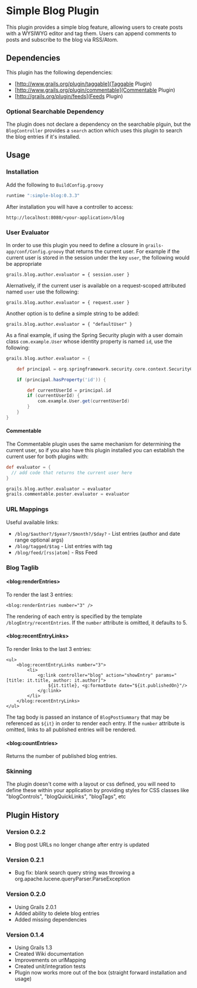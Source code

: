 # Simple Blog Plugin

This plugin provides a simple blog feature, allowing users to create posts
with a WYSIWYG editor and tag them. Users can append comments to posts and subscribe to the blog via RSS/Atom.

## Dependencies

This plugin has the following dependencies:

* [http://www.grails.org/plugin/taggable](Taggable Plugin)
* [http://www.grails.org/plugin/commentable](Commentable Plugin)
* [http://grails.org/plugin/feeds](Feeds Plugin)

### Optional Searchable Dependency

The plugin does not declare a dependency on the searchable plguin, but the `BlogController` provides a `search` action which uses this plugin to search the blog entries if it's installed.

## Usage

### Installation

Add the following to `BuildConfig.groovy`

````groovy
runtime ":simple-blog:0.3.3"
````

After installation you will have a controller to access:

    http://localhost:8080/<your-application>/blog

### User Evaluator

In order to use this plugin you need to define a closure in `grails-app/conf/Config.groovy` that returns the current user. For example if the current user is stored in the session under the key `user`, the following would be appropriate

    grails.blog.author.evaluator = { session.user }

Alernatively, if the current user is available on a request-scoped attributed named `user` use the following:

    grails.blog.author.evaluator = { request.user }

Another option is to define a simple string to be added:

    grails.blog.author.evaluator = { "defaultUser" }

As a final example, if using the Spring Security plugin with a user domain class `com.example.User` whose identity property is named `id`, use the following:

````groovy
grails.blog.author.evaluator = {

    def principal = org.springframework.security.core.context.SecurityContextHolder.context.authentication.principal

    if (principal.hasProperty('id')) {

        def currentUserId = principal.id
        if (currentUserId) {
            com.example.User.get(currentUserId)
        }
    }
}
````

#### Commentable

The Commentable plugin uses the same mechanism for determining the current user, so if you also have this plugin installed you can establish the current user for both plugins with:

````groovy
def evaluator = {
  // add code that returns the current user here
}

grails.blog.author.evaluator = evaluator
grails.commentable.poster.evaluator = evaluator
````


### URL Mappings

Useful available links:

* `/blog/$author?/$year?/$month?/$day?` - List entries (author and date range optional args)
* `/blog/tagged/$tag` - List entries with tag
* `/blog/feed/[rss|atom]` - Rss Feed

### Blog Taglib

#### &lt;blog:renderEntries&gt;

To render the last 3 entries:

    <blog:renderEntries number="3" />

The rendering of each entry is specified by the template `/blogEntry/recentEntries`. If the `number` attribute is
omitted, it defaults to 5.

#### &lt;blog:recentEntryLinks&gt;

To render links to the last 3 entries:

````
<ul>
    <blog:recentEntryLinks number="3">
        <li>
            <g:link controller="blog" action="showEntry" params="[title: it.title, author: it.author]">
                ${it.title}, <g:formatDate date="${it.publishedOn}"/>
            </g:link>
        </li>
    </blog:recentEntryLinks>
</ul>
````

The tag body is passed an instance of `BlogPostSummary` that may be referenced as `${it}` in order to render
each entry. If the `number` attribute is omitted, links to all published entries will be rendered.

#### &lt;blog:countEntries&gt;

Returns the number of published blog entries.

### Skinning

The plugin doesn't come with a layout or css defined, you will need to define these within your application by providing
styles for CSS classes like "blogControls", "blogQuickLinks", "blogTags", etc

## Plugin History

### Version 0.2.2
* Blog post URLs no longer change after entry is updated

### Version 0.2.1
* Bug fix: blank search query string was throwing a org.apache.lucene.queryParser.ParseException

### Version 0.2.0
* Using Grails 2.0.1
* Added ability to delete blog entries
* Added missing dependencies

### Version 0.1.4
* Using Grails 1.3
* Created Wiki documentation
* Improvements on urlMapping
* Created unit/integration tests
* Plugin now works more out of the box (straight forward installation and usage)

